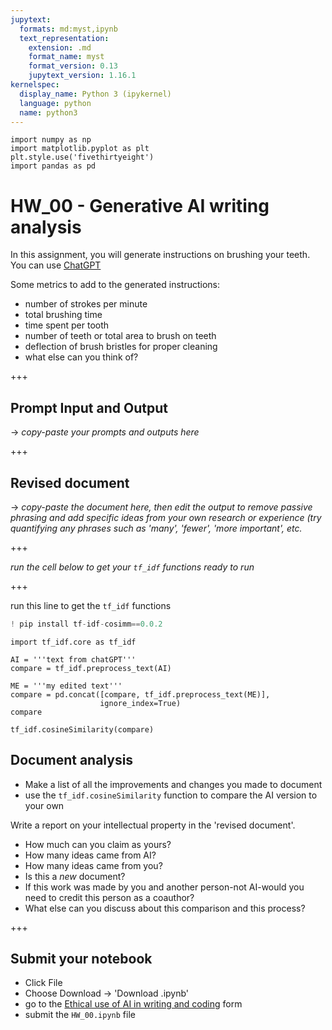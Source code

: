 ```yaml
---
jupytext:
  formats: md:myst,ipynb
  text_representation:
    extension: .md
    format_name: myst
    format_version: 0.13
    jupytext_version: 1.16.1
kernelspec:
  display_name: Python 3 (ipykernel)
  language: python
  name: python3
---
```


```{code-cell} ipython3
import numpy as np
import matplotlib.pyplot as plt
plt.style.use('fivethirtyeight')
import pandas as pd
```

# HW_00 - Generative AI writing analysis

In this assignment, you will generate instructions on brushing your teeth. You can use [ChatGPT](https://chatgpt.com/)

Some metrics to add to the generated instructions:

- number of strokes per minute
- total brushing time
- time spent per tooth 
- number of teeth or total area to brush on teeth
- deflection of brush bristles for proper cleaning
- what else can you think of?

+++

## Prompt Input and Output

-> _copy-paste your prompts and outputs here_

+++

## Revised document

-> _copy-paste the document here, then edit the output to remove passive phrasing and add specific ideas from your own research or experience (try quantifying any phrases such as 'many', 'fewer', 'more important', etc._

+++

_run the cell below to get your `tf_idf` functions ready to run_

+++

run this line to get the `tf_idf` functions
```python 
! pip install tf-idf-cosimm==0.0.2
```

```{code-cell} ipython3
import tf_idf.core as tf_idf
```

```{code-cell} ipython3
AI = '''text from chatGPT'''
compare = tf_idf.preprocess_text(AI)
```

```{code-cell} ipython3
ME = '''my edited text'''
compare = pd.concat([compare, tf_idf.preprocess_text(ME)], 
                    ignore_index=True)
compare
```

```{code-cell} ipython3
tf_idf.cosineSimilarity(compare)
```

## Document analysis

- Make a list of all the improvements and changes you made to document
- use the `tf_idf.cosineSimilarity` function to compare the AI version to your own

Write a report on your intellectual property  in the 'revised document'. 
- How much can you claim as yours?
- How many ideas came from AI?
- How many ideas came from you?
- Is this a _new_ document?
- If this work was made by you and another person-not AI-would you need to credit this person as a coauthor?
- What else can you discuss about this comparison and this process?

+++

## Submit your notebook
- Click File
- Choose Download -> 'Download .ipynb'
- go to the [Ethical use of AI in writing and coding](https://forms.gle/cCMfN1hTsYCu2APj8) form
- submit the `HW_00.ipynb` file
